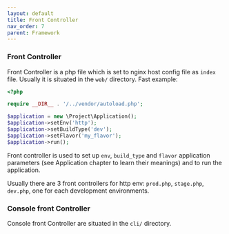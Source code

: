```yaml
---
layout: default
title: Front Controller
nav_order: 7
parent: Framework
---
```


### Front Controller

Front Controller is a php file which is set to nginx host config file as `index` file.
Usually it is situated in the `web/` directory.
Fast example:

```php
<?php

require __DIR__ . '/../vendor/autoload.php';

$application = new \Project\Application();
$application->setEnv('http');
$application->setBuildType('dev');
$application->setFlavor('my_flavor');
$application->run();
```

Front controller is used to set up `env`, `build_type` and `flavor` application parameters (see Application chapter to learn their meanings) and to run the application.

Usually there are 3 front controllers for http env: `prod.php`, `stage.php`, `dev.php`, one for each development environments.

### Console front Controller

Console front Controller are situated in the `cli/` directory.